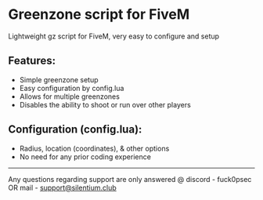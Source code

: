 # Greenzone script for FiveM

Lightweight gz script for FiveM, very easy to configure and setup

## Features:
- Simple greenzone setup
- Easy configuration by config.lua
- Allows for multiple greenzones
- Disables the ability to shoot or run over other players

## Configuration (config.lua):
- Radius, location (coordinates), & other options 
- No need for any prior coding experience

---

Any questions regarding support are only answered @ discord - fuck0psec OR mail - support@silentium.club

